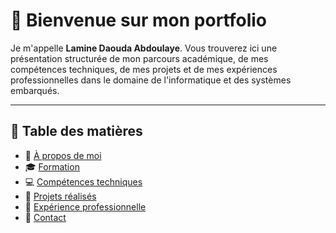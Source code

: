 # 👋 Bienvenue sur mon portfolio

Je m'appelle **Lamine Daouda Abdoulaye**. Vous trouverez ici une présentation structurée de mon parcours académique, de mes compétences techniques, de mes projets et de mes expériences professionnelles dans le domaine de l'informatique et des systèmes embarqués.

---

## 📑 Table des matières

- 🔹 [À propos de moi](apropos.md)
- 🎓 [Formation](formation.md)
- 💻 [Compétences techniques](competences.md)
- 🚀 [Projets réalisés](projets.md)
- 💼 [Expérience professionnelle](experience.md)
- 📧 [Contact](contact.md)
